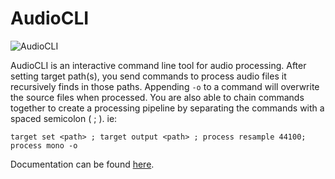 # AudioCLI

![AudioCLI](https://www.dropbox.com/s/0yjfnabmh8pbjg1/audiocli.png?raw=1)

AudioCLI is an interactive command line tool for audio processing.
After setting target path(s), you send commands to process audio files it recursively finds in those paths.
Appending ```-o``` to a command will overwrite the source files when processed.
You are also able to chain commands together to create a processing pipeline by separating the commands with a spaced semicolon ( ; ).
ie: 
```shell
target set <path> ; target output <path> ; process resample 44100; process mono -o
```

Documentation can be found [here](https://diontimmer.github.io/AudioCLI/).
